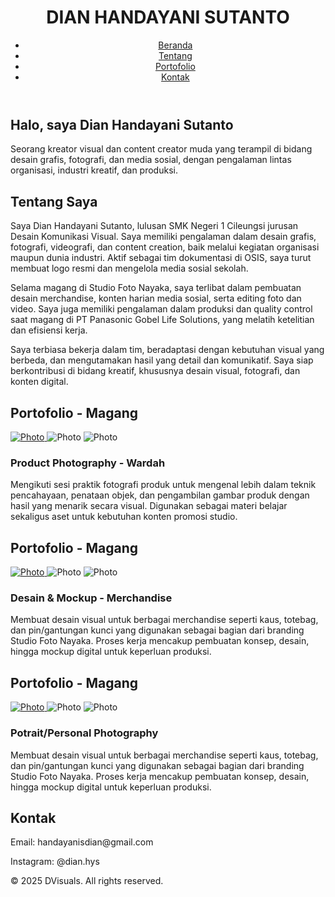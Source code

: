 <!DOCTYPE html><html lang="id">
<head>
  <meta charset="UTF-8">
  <meta name="viewport" content="width=device-width, initial-scale=1.0">
  <title>Portofolio Saya</title>
  <link href="https://cdn.jsdelivr.net/npm/tailwindcss@2.2.19/dist/tailwind.min.css" rel="stylesheet">
  <link href="https://cdnjs.cloudflare.com/ajax/libs/lightbox2/2.11.3/css/lightbox.min.css" rel="stylesheet">
</head>
<body class="bg-gray-50 text-gray-800 font-sans">
  <!-- Navbar -->
  <header class="bg-white shadow-md sticky top-0 z-50">
    <div class="max-w-6xl mx-auto px-4 py-4 flex justify-between items-center">
      <h1 class="text-2xl font-bold">DIAN HANDAYANI SUTANTO</h1>
      <nav>
        <ul class="flex space-x-6">
          <li><a href="#beranda" class="hover:text-blue-600">Beranda</a></li>
          <li><a href="#tentang" class="hover:text-blue-600">Tentang</a></li>
          <li><a href="#portofolio" class="hover:text-blue-600">Portofolio</a></li>
          <li><a href="#kontak" class="hover:text-blue-600">Kontak</a></li>
        </ul>
      </nav>
    </div>
  </header>  <!-- Beranda -->  <section id="beranda" class="text-center py-24 bg-gradient-to-b from-white to-gray-100">
    <h2 class="text-4xl font-bold mb-4">Halo, saya Dian Handayani Sutanto</h2>
    <p class="text-lg">Seorang kreator visual dan content creator muda yang terampil di bidang desain grafis, fotografi, dan media sosial, dengan pengalaman lintas organisasi, industri kreatif, dan produksi.</p>
  </section>  <!-- Tentang -->  <section id="tentang" class="py-20 max-w-4xl mx-auto px-4">
    <h2 class="text-3xl font-semibold mb-6">Tentang Saya</h2>
    <p class="text-gray-700 leading-relaxed">Saya Dian Handayani Sutanto, lulusan SMK Negeri 1 Cileungsi jurusan Desain Komunikasi Visual. Saya memiliki pengalaman dalam desain grafis, fotografi, videografi, dan content creation, baik melalui kegiatan organisasi maupun dunia industri. Aktif sebagai tim dokumentasi di OSIS, saya turut membuat logo resmi dan mengelola media sosial sekolah.

Selama magang di Studio Foto Nayaka, saya terlibat dalam pembuatan desain merchandise, konten harian media sosial, serta editing foto dan video. Saya juga memiliki pengalaman dalam produksi dan quality control saat magang di PT Panasonic Gobel Life Solutions, yang melatih ketelitian dan efisiensi kerja.

Saya terbiasa bekerja dalam tim, beradaptasi dengan kebutuhan visual yang berbeda, dan mengutamakan hasil yang detail dan komunikatif. Saya siap berkontribusi di bidang kreatif, khususnya desain visual, fotografi, dan konten digital.</p>
  </section>  <!-- Portofolio -->  <section id="portofolio" class="py-20 bg-gray-100">
    <div class="max-w-6xl mx-auto px-4">
      <h2 class="text-3xl font-semibold mb-10 text-center">Portofolio - Magang</h2>
      <div class="grid grid-cols-1 sm:grid-cols-2 md:grid-cols-3 gap-6">
        <!-- Tambahkan karya kamu di sini -->
        <div class="bg-white p-4 shadow rounded">
          <a href="20250426_182458_0000.png" data-lightbox="galeri" data-title="Product Photography">
            <a href="2_20250426_182806_0000.png" data-lightbox="galeri" data-title="Product Photography">
             <a href="3_20250426_182806_0001.png" data-lightbox="galeri" data-title="Product Photography"> 
            <img src="20250426_182458_0000.png" alt="Photo" class="mb-3 rounded">
          </a>
          <img src="2_20250426_182806_0000.png" alt="Photo" class="mb-3 rounded">
          </a>
          <img src="3_20250426_182806_0001.png" alt="Photo" class="mb-3 rounded">
          </a>
          <h3 class="text-lg font-medium">Product Photography - Wardah</h3>
          <p class="text-sm text-gray-600">Mengikuti sesi praktik fotografi produk untuk mengenal lebih dalam teknik pencahayaan, penataan objek, dan pengambilan gambar produk dengan hasil yang menarik secara visual. Digunakan sebagai materi belajar sekaligus aset untuk kebutuhan konten promosi studio.</p>
        </div>
        </section>  <!-- Portofolio -->  <section id="portofolio" class="py-20 bg-gray-100">
    <div class="max-w-6xl mx-auto px-4">
      <h2 class="text-3xl font-semibold mb-10 text-center">Portofolio - Magang</h2>
      <div class="grid grid-cols-1 sm:grid-cols-2 md:grid-cols-3 gap-6">
        <!-- Tambahkan karya kamu di sini -->
        <div class="bg-white p-4 shadow rounded">
          <a href="20250426_182852_0001.png" data-lightbox="galeri" data-title="Desain & Mockup">
            <a href="20250426_182852_0002.png" data-lightbox="galeri" data-title="Desain & Mockup">
             <a href="20250426_182852_0000.png" data-lightbox="galeri" data-title="Desain & Mockup"> 
            <img src="20250426_182852_0001.png" alt="Photo" class="mb-3 rounded">
          </a>
          <img src="20250426_182852_0002.png" alt="Photo" class="mb-3 rounded">
          </a>
          <img src="20250426_182852_0000.png" alt="Photo" class="mb-3 rounded">
          </a>
          <h3 class="text-lg font-medium">Desain & Mockup - Merchandise</h3>
          <p class="text-sm text-gray-600">Membuat desain visual untuk berbagai merchandise seperti kaus, totebag, dan pin/gantungan kunci yang digunakan sebagai bagian dari branding Studio Foto Nayaka. Proses kerja mencakup pembuatan konsep, desain, hingga mockup digital untuk keperluan produksi.</p>
        </div>
        </section>  <!-- Portofolio -->  <section id="portofolio" class="py-20 bg-gray-100">
    <div class="max-w-6xl mx-auto px-4">
      <h2 class="text-3xl font-semibold mb-10 text-center">Portofolio - Magang</h2>
      <div class="grid grid-cols-1 sm:grid-cols-2 md:grid-cols-3 gap-6">
        <!-- Tambahkan karya kamu di sini -->
        <div class="bg-white p-4 shadow rounded">
          <a href="20250426_182938_0001.jpg" data-lightbox="galeri" data-title="Photography">
            <a href="20250426_182938_0000.jpg" data-lightbox="galeri" data-title="Photography">
             <a href="20250426_182938_0002.jpg" data-lightbox="galeri" data-title="Desain & Mockup"> 
            <img src="20250426_182938_0001.jpg" alt="Photo" class="mb-3 rounded">
          </a>
          <img src="20250426_182938_0000.jpg" alt="Photo" class="mb-3 rounded">
          </a>
          <img src="20250426_182938_0002.jpg" alt="Photo" class="mb-3 rounded">
          </a>
          <h3 class="text-lg font-medium">Potrait/Personal Photography </h3>
          <p class="text-sm text-gray-600">Membuat desain visual untuk berbagai merchandise seperti kaus, totebag, dan pin/gantungan kunci yang digunakan sebagai bagian dari branding Studio Foto Nayaka. Proses kerja mencakup pembuatan konsep, desain, hingga mockup digital untuk keperluan produksi.</p>
        </div>
        <!-- Ulangi untuk karya lain -->
      </div>
    </div>
  </section>  <!-- Kontak -->  <section id="kontak" class="py-20 max-w-4xl mx-auto px-4">
    <h2 class="text-3xl font-semibold mb-6">Kontak</h2>
    <p class="mb-4">Email: handayanisdian@gmail.com</p>
    <p>Instagram: @dian.hys</p>
  </section>  <footer class="bg-white text-center py-6 mt-12 text-sm text-gray-500">
    &copy; 2025 DVisuals. All rights reserved.
  </footer>  <script src="https://cdnjs.cloudflare.com/ajax/libs/lightbox2/2.11.3/js/lightbox-plus-jquery.min.js"></script></body>
</html>
